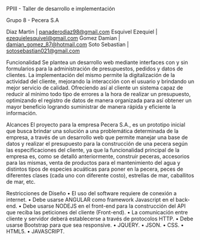 PPIII - Taller de desarrollo e implementación

Grupo 8 - Pecera S.A

Diaz Martin		    | panaderodiaz98@gmail.com
Esquivel Ezequiel	| ezequielesquivel@gmail.com
Gomez Damian		| damian_gomez_87@hotmail.com
Soto Sebastian		| sotosebastian021@gmail.com

Funcionalidad
Se plantea un desarrollo web mediante interfaces con y sin formularios para la administración de presupuestos, pedidos y datos de clientes.
La implementación del mismo permite la digitalización de la actividad del cliente, mejorando la interacción con el usuario y brindando un mejor servicio de calidad. Ofreciendo así al cliente un sistema capaz de reducir al mínimo todo tipo de errores a la hora de realizar un presupuesto, optimizando el registro de datos de manera organizada para así obtener un mayor beneficio logrando suministrar de manera rápida y eficiente la información.

Alcances
El proyecto para la empresa Pecera S.A., es un prototipo inicial que busca brindar una solución a una problemática determinada de la empresa, a través de un desarrollo web  que permite manejar una base de datos y realizar el presupuesto para la construcción de una pecera según las especificaciones del cliente, ya que la funcionalidad principal de la empresa es, como se detalló anteriormente, construir peceras, accesorios para las mismas, venta de productos para el mantenimiento del agua y distintos tipos de especies acuáticas para poner en la pecera, peces de diferentes clases (cada uno con diferente costo), estrellas de mar, caballitos de mar, etc.

Restricciones de Diseño
•	El uso del software requiere de conexión a internet.
•	Debe usarse ANGULAR como framework Javascript en el back-end.
•	Debe usarse NODEJS en el front-end para la construcción del API que reciba las peticiones del cliente (Front-end).
•	La comunicación entre cliente y servidor deberá establecerse a través de protocolos HTTP.
•	Debe usarse Bootstrap para que sea responsive.
•	JQUERY.
•	JSON.
•	CSS.
•	HTML5.
•	JAVASCRIPT.
